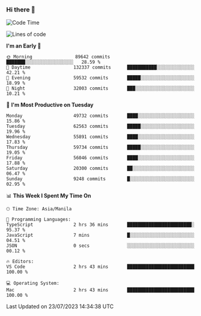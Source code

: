### Hi there 👋

<!--START_SECTION:waka-->
![Code Time](http://img.shields.io/badge/Code%20Time-4%2C165%20hrs%2013%20mins-blue)

![Lines of code](https://img.shields.io/badge/From%20Hello%20World%20I%27ve%20Written-114.4%20million%20lines%20of%20code-blue)

**I'm an Early 🐤** 

```text
🌞 Morning                89642 commits       ███████░░░░░░░░░░░░░░░░░░   28.59 % 
🌆 Daytime                132337 commits      ███████████░░░░░░░░░░░░░░   42.21 % 
🌃 Evening                59532 commits       █████░░░░░░░░░░░░░░░░░░░░   18.99 % 
🌙 Night                  32003 commits       ███░░░░░░░░░░░░░░░░░░░░░░   10.21 % 
```
📅 **I'm Most Productive on Tuesday** 

```text
Monday                   49732 commits       ████░░░░░░░░░░░░░░░░░░░░░   15.86 % 
Tuesday                  62563 commits       █████░░░░░░░░░░░░░░░░░░░░   19.96 % 
Wednesday                55891 commits       ████░░░░░░░░░░░░░░░░░░░░░   17.83 % 
Thursday                 59734 commits       █████░░░░░░░░░░░░░░░░░░░░   19.05 % 
Friday                   56046 commits       ████░░░░░░░░░░░░░░░░░░░░░   17.88 % 
Saturday                 20300 commits       ██░░░░░░░░░░░░░░░░░░░░░░░   06.47 % 
Sunday                   9248 commits        █░░░░░░░░░░░░░░░░░░░░░░░░   02.95 % 
```


📊 **This Week I Spent My Time On** 

```text
🕑︎ Time Zone: Asia/Manila

💬 Programming Languages: 
TypeScript               2 hrs 36 mins       ████████████████████████░   95.37 % 
JavaScript               7 mins              █░░░░░░░░░░░░░░░░░░░░░░░░   04.51 % 
JSON                     0 secs              ░░░░░░░░░░░░░░░░░░░░░░░░░   00.12 % 

🔥 Editors: 
VS Code                  2 hrs 43 mins       █████████████████████████   100.00 % 

💻 Operating System: 
Mac                      2 hrs 43 mins       █████████████████████████   100.00 % 
```


 Last Updated on 23/07/2023 14:34:38 UTC
<!--END_SECTION:waka-->


<!--
**rad182/rad182** is a ✨ _special_ ✨ repository because its `README.md` (this file) appears on your GitHub profile.

Here are some ideas to get you started:

- 🔭 I’m currently working on ...
- 🌱 I’m currently learning ...
- 👯 I’m looking to collaborate on ...
- 🤔 I’m looking for help with ...
- 💬 Ask me about ...
- 📫 How to reach me: ...
- 😄 Pronouns: ...
- ⚡ Fun fact: ...
-->
